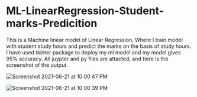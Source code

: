 # ML-LinearRegression-Student-marks-Predicition
This is a Machine linear model of Linear Regression, Where I train model with student study hours and predict the marks on the basis of study hours. 
I have used tkinter package to deploy my ml model and my model gives 95% accuracy. All juypter and py files are attacted, and here is the screenshot of the output.



![Screenshot 2021-06-21 at 10 00 47 PM](https://user-images.githubusercontent.com/53316917/122797047-ad79a280-d2dc-11eb-963a-be6fa7a2174a.png)

![Screenshot 2021-06-21 at 10 00 39 PM](https://user-images.githubusercontent.com/53316917/122796601-33491e00-d2dc-11eb-8cf9-4a14a7aac621.png)
